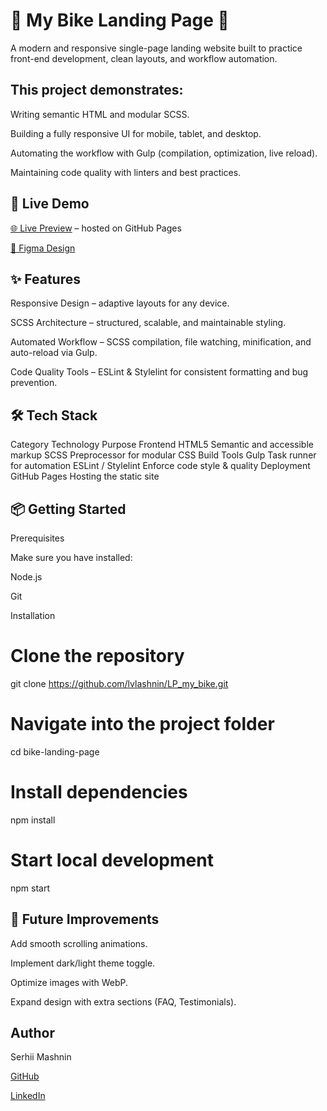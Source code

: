 <h1>🚴 My Bike Landing Page 🚴</h1>

A modern and responsive single-page landing website built to practice front-end development, clean layouts, and workflow automation.

<h2>This project demonstrates:</h2>

Writing semantic HTML and modular SCSS.

Building a fully responsive UI for mobile, tablet, and desktop.

Automating the workflow with Gulp (compilation, optimization, live reload).

Maintaining code quality with linters and best practices.

<h2>🔗 Live Demo</h2>

[🌐 Live Preview](https://lvlashnin.github.io/LP_my_bike/)
– hosted on GitHub Pages

[🎨 Figma Design](https://www.figma.com/design/NZQAIydtHo5QkINyGLHNcq/BIKE-New-Version?node-id=0-1&p=f&t=dPwsXinFiJheQGxI-0)

<h2>✨ Features</h2>

Responsive Design – adaptive layouts for any device.

SCSS Architecture – structured, scalable, and maintainable styling.

Automated Workflow – SCSS compilation, file watching, minification, and auto-reload via Gulp.

Code Quality Tools – ESLint & Stylelint for consistent formatting and bug prevention.

<h2>🛠️ Tech Stack</h2>
Category Technology Purpose
Frontend HTML5 Semantic and accessible markup
SCSS Preprocessor for modular CSS
Build Tools Gulp Task runner for automation
ESLint / Stylelint Enforce code style & quality
Deployment GitHub Pages Hosting the static site

<h2>📦 Getting Started</h2>
Prerequisites

Make sure you have installed:

Node.js

Git

Installation

# Clone the repository

git clone https://github.com/lvlashnin/LP_my_bike.git

# Navigate into the project folder

cd bike-landing-page

# Install dependencies

npm install

# Start local development

npm start

<h2>🚀 Future Improvements</h2>

Add smooth scrolling animations.

Implement dark/light theme toggle.

Optimize images with WebP.

Expand design with extra sections (FAQ, Testimonials).

<h2>Author</h2>

Serhii Mashnin

[GitHub](https://github.com/lvlashnin)

[LinkedIn](https://www.linkedin.com/in/serhii-mashnin-106081163/)
